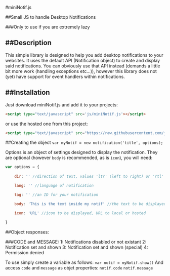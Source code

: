 #miniNotif.js

##Small JS to handle Desktop Notifications

###Only to use if you are extremely lazy

##Description
----
This simple library is designed to help you add desktop notifications to your websites. It uses the default API (Notification object) to create and display said notifications.
You can obviously use that API instead (demands a little bit more work (handling exceptions etc...)), however this library does not (yet) have support for event handlers within
notifications.

##Installation
----
Just download miniNotif.js and add it to your projects:
```html
<script type="text/javascript" src='js/miniNotif.js'></script>
```
or use the hosted one from this project:
```html
<script type="text/javascript" src="https://raw.githubusercontent.com/jsmrcaga/miniNotif/master/miniNotif.js"></script>
```

##Creating the object
`var myNotif = new notification('title', options);`

Options is an object of settings designed to display the notification. They are optional (however `body` is recommended, as is `icon`), you will need:

```javascript
var options = {
	
	dir: '' //direction of text, values 'ltr' (left to right) or 'rtl' (right to left)

	lang: '' //language of notification

	tag: '' //an ID for your notification

	body: 'This is the text inside my notif' //the text to be displayed in your notification

	icon: 'URL' //icon to be displayed, URL to local or hosted
	
}

```

##Object responses:

###CODE and MESSAGE:
	1: Notifications disabled or not existant
	2: Notification set and shown
	3: Notification set and shown (special)
	4: Permission denied

To use simply create a variable as follows:
	`var notif = myNotif.show()`
And access `code` and `message` as objet properties:
	`notif.code`
	`notif.message`